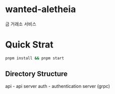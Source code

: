 # wanted-aletheia

금 거래소 서비스

# Quick Strat

```bash
pnpm install && pnpm start
```

## Directory Structure

api - api server
auth - authentication server (grpc)
